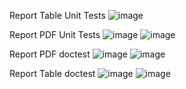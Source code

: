 Report Table Unit Tests
![image](https://user-images.githubusercontent.com/98395436/208242792-0c5b300e-2c4b-4ea2-8871-c9054b3abce8.png)

Report PDF Unit Tests
![image](https://user-images.githubusercontent.com/98395436/208242844-ec837aa0-c3df-41a7-bd56-0658f0818876.png)
![image](https://user-images.githubusercontent.com/98395436/208242839-e578cdbf-6de4-485e-a0c1-44604df98041.png)

Report PDF doctest
![image](https://user-images.githubusercontent.com/98395436/208242897-8f87884b-63cc-4e23-9273-3585112994fb.png)
![image](https://user-images.githubusercontent.com/98395436/208242906-6a5b038a-7f13-48c7-a0b3-408d2589e96b.png)

Report Table doctest
![image](https://user-images.githubusercontent.com/98395436/208242942-a868d0ad-f918-42e4-9976-2890d68e93be.png)
![image](https://user-images.githubusercontent.com/98395436/208242949-5eb28e95-12ab-4ec0-9ce7-a713c4c9a438.png)
